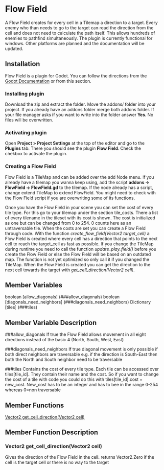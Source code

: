 # Flow Field

A Flow Field creates for every cell in a Tilemap a direction to a target. Every enemy who than needs to go to the target can read the direction from the cell and does not need to calculate the path itself. This allows hundreds of enemies to pathfind simultaneously.
The plugin is currently functional for windows. Other platforms are planned and the documentation will be updated.


## Installation
Flow Field is a plugin for Godot. You can follow the directions from the [Godot Documentation](https://docs.godotengine.org/de/stable/tutorials/plugins/editor/installing_plugins.html) or from this section.

### Installing plugin
Download the zip and extract the folder. Move the addons/ folder into your project. If you already have an addons folder merge both addons folder. If your file manager asks if you want to write into the folder answer **Yes**. No files will be overwritten.

### Activating plugin
Open **Project > Project Settings** at the top of the editor and go to the **Plugins** tab. There you should see the plugin **Flow Field**. Check the chekbox to activate the plugin.

### Creating a Flow Field
Flow Field is a TileMap and can be added over the add Node menu. If you already have a tilemap you wanna keep using, add the script **addons -> FlowField -> FlowField.gd** to the tilemap. If the node already has a script, change extend TileMap to extend FlowField. You might need to check with the Flow Field script if you are overwriting some of its functions.

Once you have the Flow Field in your scene you can set the cost of every tile type. For this go to your tilemap under the section tile_costs. There a list of every tilename in the tileset with its cost is shown. The cost is initialized as one but can be changed from 0 to 254. 0 counts here as an untraversable tile.
When the costs are set you can create a Flow Field through code. With the function *create_flow_field(Vector2 target_cell)* a Flow Field is created where every cell has a direction that points to the next cell to reach the target_cell as fast as possible. If you change the TileMap during runtime you need to call the function *update_play_field()* before you create the Flow Field or else the Flow Field will be based on an outdated map. The function is not yet optimized so only call it if you changed the TileMap.
When the Flow Field is created you can get the direction to the next cell towards the target with *get_cell_direction(Vector2 cell)*.

## Member Variables

boolean [allow_diagonals] (###allow_diagonals)
boolean [diagonals_need_neighbors] (###diagonals_need_neighbors)
Dictionary [tiles] (###tiles)

## Member Variable Description

###allow_diagonals
If true the Flow Field allows movement in all eight directions instead of the basic 4 (North, South, West, East)

###diagonals_need_neighbors
If true diagonal movement is only possible if both direct neighbors are traversable e.g. if the direction is South-East then both the North and South neighbor need to be traversable

###tiles
Contains the cost of every tile type. Each tile can be accessed over tiles[tile_id]. They contain their name and the cost. So if you want to change the cost of a tile with code you could do this with tiles[tile_id].cost = new_cost. New_cost has to be an integer and has to bee in the range 0-254 whereas 0=non traversable



## Member Functions
[Vector2 get_cell_direction(Vector2 cell)](###get_cell_direction())

## Member Function Description

### Vector2 get_cell_direction(Vector2 cell)
Gives the direction of the Flow Field in the cell. returns Vector2.Zero if the cell is the target cell or there is no way to the target



